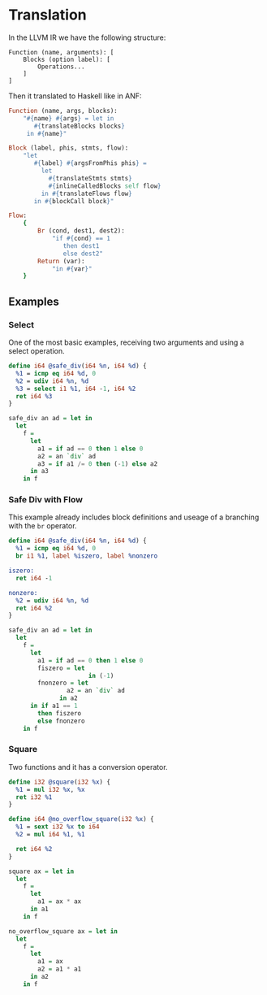 
# Translation

In the LLVM IR we have the following structure:

```
Function (name, arguments): [
    Blocks (option label): [
        Operations...
    ]
]
```

Then it translated to Haskell like in ANF:

```ruby
Function (name, args, blocks):
    "#{name} #{args} = let in
       #{translateBlocks blocks}
     in #{name}"

Block (label, phis, stmts, flow):
    "let
       #{label} #{argsFromPhis phis} =
         let
           #{translateStmts stmts}
           #{inlineCalledBlocks self flow}
         in #{translateFlows flow}
       in #{blockCall block}"

Flow:
    {
        Br (cond, dest1, dest2):
            "if #{cond} == 1
               then dest1
               else dest2"
        Return (var):
            "in #{var}"
    }
```

## Examples

### Select

One of the most basic examples, receiving two arguments and using a select operation.

```llvm
define i64 @safe_div(i64 %n, i64 %d) {
  %1 = icmp eq i64 %d, 0
  %2 = udiv i64 %n, %d
  %3 = select i1 %1, i64 -1, i64 %2
  ret i64 %3
}
```

```haskell
safe_div an ad = let in
  let 
    f =
      let
        a1 = if ad == 0 then 1 else 0
        a2 = an `div` ad
        a3 = if a1 /= 0 then (-1) else a2
      in a3
    in f
```

### Safe Div with Flow

This example already includes block definitions and useage of a branching with the `br` operator.

```llvm
define i64 @safe_div(i64 %n, i64 %d) {
  %1 = icmp eq i64 %d, 0
  br i1 %1, label %iszero, label %nonzero

iszero:
  ret i64 -1

nonzero:
  %2 = udiv i64 %n, %d
  ret i64 %2
}
```

```haskell
safe_div an ad = let in
  let 
    f =
      let
        a1 = if ad == 0 then 1 else 0
        fiszero = let
                      in (-1)
        fnonzero = let
                a2 = an `div` ad
              in a2
      in if a1 == 1
        then fiszero
        else fnonzero
    in f
```

### Square

Two functions and it has a conversion operator.

```llvm
define i32 @square(i32 %x) {
  %1 = mul i32 %x, %x
  ret i32 %1
}

define i64 @no_overflow_square(i32 %x) {
  %1 = sext i32 %x to i64
  %2 = mul i64 %1, %1

  ret i64 %2
}
```

```haskell
square ax = let in
  let 
    f =
      let
        a1 = ax * ax
      in a1
    in f

no_overflow_square ax = let in
  let 
    f =
      let
        a1 = ax
        a2 = a1 * a1
      in a2
    in f
```
